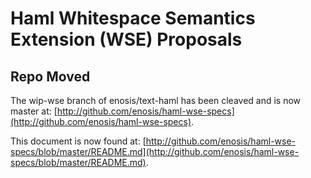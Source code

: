 # Haml Whitespace Semantics Extension (WSE) Proposals

## Repo Moved

The wip-wse branch of enosis/text-haml has been cleaved and is now master at: [http://github.com/enosis/haml-wse-specs](http://github.com/enosis/haml-wse-specs).

This document is now found at: [http://github.com/enosis/haml-wse-specs/blob/master/README.md](http://github.com/enosis/haml-wse-specs/blob/master/README.md).
